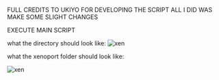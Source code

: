 FULL CREDITS TO UKIYO FOR DEVELOPING THE SCRIPT
ALL I DID WAS MAKE SOME SLIGHT CHANGES

EXECUTE MAIN SCRIPT

what the directory should look like:
![xen](https://github.com/user-attachments/assets/51443e56-9464-405d-a4b4-6deddb4e03be)

what the xenoport folder should look like:

![xen](https://github.com/user-attachments/assets/ca128467-24f7-4b40-a47c-a36a30ff636f)
